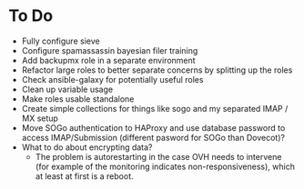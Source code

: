 # To Do

* Fully configure sieve
* Configure spamassassin bayesian filer training
* Add backupmx role in a separate environment
* Refactor large roles to better separate concerns by splitting up the roles
* Check ansible-galaxy for potentially useful roles
* Clean up variable usage
* Make roles usable standalone
* Create simple collections for things like sogo and my separated IMAP / MX
setup
* Move SOGo authentication to HAProxy and use database password to access
IMAP/Submission (different pasword for SOGo than Dovecot)?
* What to do about encrypting data?
	* The problem is autorestarting in the case OVH needs to intervene (for
	example of the monitoring indicates non-responsiveness), which at least at
	first is a reboot.
